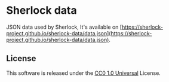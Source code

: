 # Sherlock data
JSON data used by Sherlock, It's available on [https://sherlock-project.github.io/sherlock-data/data.json](https://sherlock-project.github.io/sherlock-data/data.json).

## License

This software is released under the [CC0 1.0 Universal](https://creativecommons.org/publicdomain/zero/1.0/legalcode) License.
